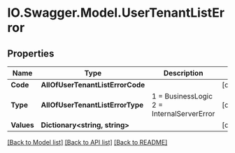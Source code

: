 # IO.Swagger.Model.UserTenantListError
## Properties

Name | Type | Description | Notes
------------ | ------------- | ------------- | -------------
**Code** | **AllOfUserTenantListErrorCode** |  | [optional] 
**Type** | **AllOfUserTenantListErrorType** |   1 &#x3D; BusinessLogic  2 &#x3D; InternalServerError | [optional] 
**Values** | **Dictionary&lt;string, string&gt;** |  | [optional] 

[[Back to Model list]](../README.md#documentation-for-models) [[Back to API list]](../README.md#documentation-for-api-endpoints) [[Back to README]](../README.md)

